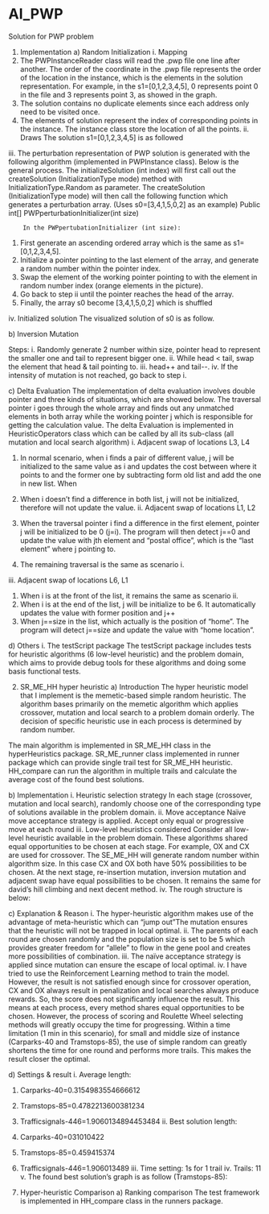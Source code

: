 # AI_PWP
Solution for PWP problem

1.	Implementation
a)	Random Initialization
i.	Mapping
1.	The PWPInstanceReader class will read the .pwp file one line after another. The order of the coordinate in the .pwp file represents the order of the location in the instance, which is the elements in the solution representation. For example, in the s1=[0,1,2,3,4,5], 0 represents point 0 in the file and 3 represents point 3, as showed in the graph.
2.	The solution contains no duplicate elements since each address only need to be visited once.
3.	The elements of solution represent the index of corresponding points in the instance. The instance class store the location of all the points.
ii.	Draws
The solution s1=[0,1,2,3,4,5] is as followed 
 

iii.	The perturbation representation of PWP solution is generated with the following algorithm (implemented in PWPInstance class). Below is the general process.
The initializeSolution (int index) will first call out the createSolution (InitializationType mode) method with InitializationType.Random as parameter. The createSolution (InitializationType mode) will then call the following function which generates a perturbation array. (Uses s0=[3,4,1,5,0,2] as an example)
Public int[] PWPperturbationInitializer(int size)
 
		In the PWPpertubationInitializer (int size):
1.	First generate an ascending ordered array which is the same as s1=[0,1,2,3,4,5].
2.	Initialize a pointer pointing to the last element of the array, and generate a random number within the pointer index.
3.	Swap the element of the working pointer pointing to with the element in random number index (orange elements in the picture).
4.	Go back to step ii until the pointer reaches the head of the array.
5.	Finally, the array s0 become [3,4,1,5,0,2] which is shuffled

iv.	Initialized solution
The visualized solution of s0 is as follow.
 

b)	Inversion Mutation
 
Steps:
i.	Randomly generate 2 number within size, pointer head to represent the smaller one and tail to represent bigger one.
ii.	While head < tail, swap the element that head & tail pointing to.
iii.	head++ and tail--.
iv.	If the intensity of mutation is not reached, go back to step i.

c)	Delta Evaluation
The implementation of delta evaluation involves double pointer and three kinds of situations, which are showed below. The traversal pointer i goes through the whole array and finds out any unmatched elements in both array while the working pointer j which is responsible for getting the calculation value.
The delta Evaluation is implemented in HeuristicOperators class which can be called by all its sub-class (all mutation and local search algorithm)
i.	Adjacent swap of locations L3, L4
   
1.	In normal scenario, when i finds a pair of different value, j will be initialized to the same value as i and updates the cost between where it points to and the former one by subtracting form old list and add the one in new list.
When
2.	When i doesn’t find a difference in both list, j will not be initialized, therefore will not update the value. 
ii.	Adjacent swap of locations L1, L2

 
1.	When the traversal pointer i find a difference in the first element, pointer j will be initialized to be 0 (j=i). The program will then detect j==0 and update the value with jth element and “postal office”, which is the “last element” where j pointing to.
2.	The remaining traversal is the same as scenario i.

iii.	Adjacent swap of locations L6, L1
  
 
1.	When i is at the front of the list, it remains the same as scenario ii.
2.	When i is at the end of the list, j will be initialize to be 6. It automatically updates the value with former position and j++
3.	When j==size in the list, which actually is the position of “home”. The program will detect j==size and update the value with “home location”.

d)	Others
i.	The testScript package 
The testScript package includes tests for heuristic algorithms (6 low-level heuristic) and the problem domain, which aims to provide debug tools for these algorithms and doing some basis functional tests.

2.	SR_ME_HH hyper heuristic
a)	Introduction
The hyper heuristic model that I implement is the memetic-based simple random heuristic. The algorithm bases primarily on the memetic algorithm which applies crossover, mutation and local search to a problem domain orderly. The decision of specific heuristic use in each process is determined by random number.

The main algorithm is implemented in SR_ME_HH class in the hyperHeuristics package. SR_ME_runner class implemented in runner package which can provide single trail test for SR_ME_HH heuristic. HH_compare can run the algorithm in multiple trails and calculate the average cost of the found best solutions.

b)	Implementation
i.	Heuristic selection strategy
In each stage (crossover, mutation and local search), randomly choose one of the corresponding type of solutions available in the problem domain.
ii.	Move acceptance
Naïve move acceptance strategy is applied. Accept only equal or progressive move at each round
iii.	Low-level heuristics considered
Consider all low-level heuristic available in the problem domain. These algorithms shared equal opportunities to be chosen at each stage. For example, OX and CX are used for crossover. The SE_ME_HH will generate random number within algorithm size. In this case CX and OX both have 50% possibilities to be chosen. At the next stage, re-insertion mutation, inversion mutation and adjacent swap have equal possibilities to be chosen. It remains the same for david’s hill climbing and next decent method.
iv.	The rough structure is below:
 

c)	Explanation & Reason
i.	The hyper-heuristic algorithm makes use of the advantage of meta-heuristic which can “jump out”The mutation ensures that the heuristic will not be trapped in local optimal.
ii.	The parents of each round are chosen randomly and the population size is set to be 5 which provides greater freedom for “allele” to flow in the gene pool and creates more possibilities of combination.
iii.	The naïve acceptance strategy is applied since mutation can ensure the escape of local optimal.
iv.	I have tried to use the Reinforcement Learning method to train the model. However, the result is not satisfied enough since for crossover operation, CX and OX always result in penalization and local searches always produce rewards. So, the score does not significantly influence the result. This means at each process, every method shares equal opportunities to be chosen. However, the process of scoring and Roulette Wheel selecting methods will greatly occupy the time for progressing. Within a time limitation (1 min in this scenario), for small and middle size of instance (Carparks-40 and Tramstops-85), the use of simple random can greatly shortens the time for one round and performs more trails. This makes the result closer the optimal.

d)	Settings & result
i.	Average length: 
1.	Carparks-40=0.3154983554666612
2.	Tramstops-85=0.4782213600381234
3.	Trafficsignals-446=1.9060134894453484
ii.	Best solution length:
1.	Carparks-40=031010422
2.	Tramstops-85=0.459415374
3.	Trafficsignals-446=1.906013489
iii.	Time setting: 1s for 1 trail
iv.	Trails: 11
v.	The found best solution’s graph is as follow (Tramstops-85):
 

3.	Hyper-heuristic Comparison
a)	Ranking comparison
The test framework is implemented in HH_compare class in the runners package.


